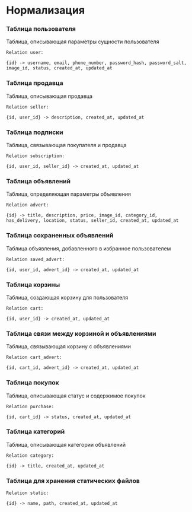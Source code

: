 # Нормализация

### Таблица пользователя
Таблица, описывающая параметры сущности пользователя
```
Relation user:

{id} -> username, email, phone_number, password_hash, password_salt, image_id, status, created_at, updated_at
```

### Таблица продавца
Таблица, описывающая продавца
```
Relation seller:

{id, user_id} -> description, created_at, updated_at

```

### Таблица подписки
Таблица, связывающая покупателя и продавца
```
Relation subscription:

{id, user_id, seller_id} -> created_at, updated_at

```

### Таблица объявлений
Таблица, определяющая параметры объявления
```
Relation advert:

{id} -> title, description, price, image_id, category_id, has_delivery, location, status, seller_id, created_at, updated_at

```

### Таблица сохраненных объявлений
Таблица объявления, добавленного в избранное пользователем
```
Relation saved_advert:

{id, user_id, advert_id} -> created_at, updated_at

```

### Таблица корзины
Таблица, создающая корзину для пользователя
```
Relation cart:

{id, user_id} -> created_at, updated_at

```

### Таблица связи между корзиной и объявлениями
Таблица, связывающая корзину с объявлениями
```
Relation cart_advert:

{id, cart_id, advert_id} -> created_at, updated_at

```

### Таблица покупок
Таблица, описывающая статус и содержимое покупок
```
Relation purchase:

{id, cart_id} -> status, created_at, updated_at

```

### Таблица категорий
Таблица, описывающая категории объявлений
```
Relation category:

{id} -> title, created_at, updated_at

```

### Таблица для хранения статических файлов
```
Relation static:

{id} -> name, path, created_at, updated_at

```